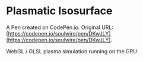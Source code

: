 # Plasmatic Isosurface

A Pen created on CodePen.io. Original URL: [https://codepen.io/soulwire/pen/DKwJLY](https://codepen.io/soulwire/pen/DKwJLY).

WebGL / GLSL plasma simulation running on the GPU